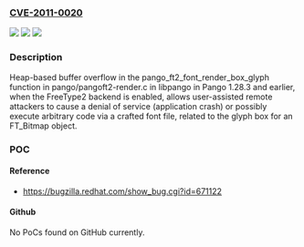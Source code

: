 ### [CVE-2011-0020](https://cve.mitre.org/cgi-bin/cvename.cgi?name=CVE-2011-0020)
![](https://img.shields.io/static/v1?label=Product&message=n%2Fa&color=blue)
![](https://img.shields.io/static/v1?label=Version&message=n%2Fa&color=blue)
![](https://img.shields.io/static/v1?label=Vulnerability&message=n%2Fa&color=brighgreen)

### Description

Heap-based buffer overflow in the pango_ft2_font_render_box_glyph function in pango/pangoft2-render.c in libpango in Pango 1.28.3 and earlier, when the FreeType2 backend is enabled, allows user-assisted remote attackers to cause a denial of service (application crash) or possibly execute arbitrary code via a crafted font file, related to the glyph box for an FT_Bitmap object.

### POC

#### Reference
- https://bugzilla.redhat.com/show_bug.cgi?id=671122

#### Github
No PoCs found on GitHub currently.

